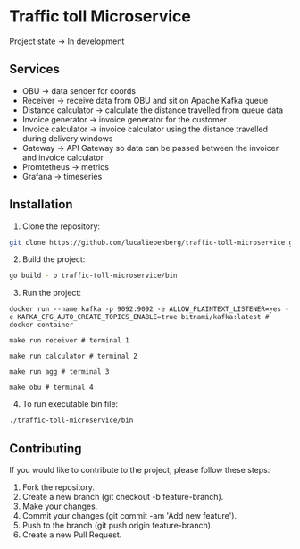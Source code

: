 # Traffic toll Microservice
Project state -> In development

## Services
- OBU -> data sender for coords
- Receiver -> receive data from OBU and sit on Apache Kafka queue
- Distance calculator -> calculate the distance travelled from queue data
- Invoice generator  -> invoice generator for the customer
- Invoice calculator -> invoice calculator using the distance travelled during delivery windows
- Gateway -> API Gateway so data can be passed between the invoicer and invoice calculator
- Promtetheus -> metrics
- Grafana -> timeseries 

## Installation

1. Clone the repository:
```bash
git clone https://github.com/lucaliebenberg/traffic-toll-microservice.git
```

2. Build the project:
  ```bash
  go build - o traffic-toll-microservice/bin
  ```

3. Run the project:
```
docker run --name kafka -p 9092:9092 -e ALLOW_PLAINTEXT_LISTENER=yes -e KAFKA_CFG_AUTO_CREATE_TOPICS_ENABLE=true bitnami/kafka:latest # docker container
```
```
make run receiver # terminal 1

make run calculator # terminal 2

make run agg # terminal 3

make obu # terminal 4
```

4. To run executable bin file:
```bash
./traffic-toll-microservice/bin
```

## Contributing
If you would like to contribute to the project, please follow these steps:
  1. Fork the repository.
  2. Create a new branch (git checkout -b feature-branch).
  3. Make your changes.
  4. Commit your changes (git commit -am 'Add new feature').
  5. Push to the branch (git push origin feature-branch).
  6. Create a new Pull Request.
